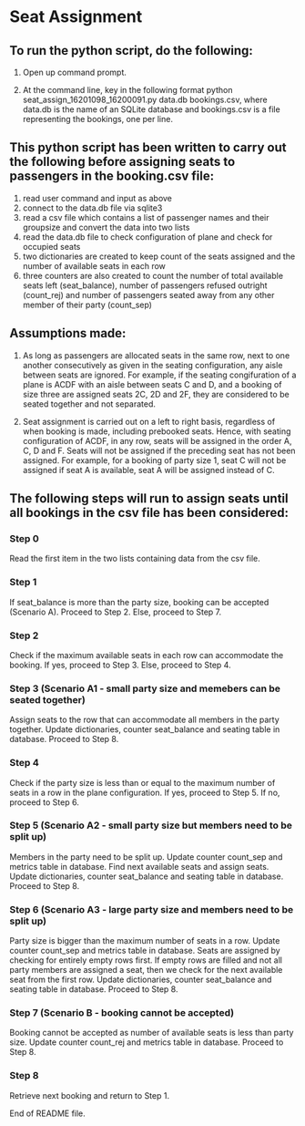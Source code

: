 # Seat Assignment


## To run the python script, do the following:

1. Open up command prompt.

2. At the command line, key in the following format python seat_assign_16201098_16200091.py data.db bookings.csv, 
    where data.db is the name of an SQLite database and bookings.csv is a file representing the bookings, one per line.

## This python script has been written to carry out the following before assigning seats to passengers in the booking.csv file:

1. read user command and input as above
2. connect to the data.db file via sqlite3
3. read a csv file which contains a list of passenger names and their groupsize and convert the data into two lists
4. read the data.db file to check configuration of plane and check for occupied seats
5. two dictionaries are created to keep count of the seats assigned and the number of available seats in each row
6. three counters are also created to count the number of total available seats left (seat_balance), number of passengers refused outright (count_rej) and number of passengers seated away from any other member of their party (count_sep)


## Assumptions made:

1. As long as passengers are allocated seats in the same row, next to one another consecutively as given in the seating configuration, any  aisle between seats are ignored. For example, if the seating congifuration of a plane is ACDF with an aisle between seats C and D, and a booking of size three are assigned seats 2C, 2D and 2F, they are considered to be seated together and not separated.

2. Seat assignment is carried out on a left to right basis, regardless of when booking is made, including prebooked seats. Hence, with seating configuration of ACDF, in any row, seats will be assigned in the order A, C, D and F. Seats will not be assigned if the preceding seat has not been assigned. For example, for a booking of party size 1, seat C will not be assigned if seat A is available, seat A will be assigned instead of C.


## The following steps will run to assign seats until all bookings in the csv file has been considered:

### Step 0

Read the first item in the two lists containing data from the csv file.

### Step 1

If seat_balance is more than the party size, booking can be accepted (Scenario A). Proceed to Step 2. Else, proceed to Step 7.

### Step 2 

Check if the maximum available seats in each row can accommodate the booking. If yes, proceed to Step 3. Else, proceed to Step  4.

### Step 3 (Scenario A1 - small party size and memebers can be seated together) 

Assign seats to the row that can accommodate all members in the party together. Update dictionaries, counter seat_balance and seating table in database. Proceed to Step 8.

### Step 4 

Check if the party size is less than or equal to the maximum number of seats in a row in the plane configuration. If yes, proceed to Step 5. If no, proceed to Step 6.

### Step 5 (Scenario A2 - small party size but members need to be split up)

Members in the party need to be split up. Update counter count_sep and metrics table in database. Find next available seats and assign seats. Update dictionaries, counter seat_balance and seating table in database. Proceed to Step 8.

### Step 6 (Scenario A3 - large party size and members need to be split up)

Party size is bigger than the maximum number of seats in a row. Update counter count_sep and metrics table in database. Seats are assigned by checking for entirely empty rows first. If empty rows are filled and not all party members are assigned a seat, then we check for the next available seat from the first row. Update dictionaries, counter seat_balance and seating table in database. Proceed to Step 8.

### Step 7 (Scenario B - booking cannot be accepted)

Booking cannot be accepted as number of available seats is less than party size. Update counter count_rej and metrics table in database. Proceed to Step 8.

### Step 8

Retrieve next booking and return to Step 1.

End of README file.
